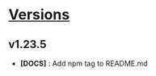 # [Versions](https://github.com/Tracktor/design-system/releases)

## v1.23.5
- **[DOCS]** : Add npm tag to README.md
